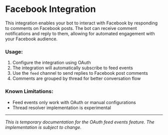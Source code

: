 # Facebook Integration

This integration enables your bot to interact with Facebook by responding to comments on Facebook posts. The bot can receive comment notifications and reply to them, allowing for automated engagement with your Facebook audience.

### Usage:

1. Configure the integration using OAuth
2. The integration will automatically subscribe to feed events
3. Use the `feed` channel to send replies to Facebook post comments
4. Comments are grouped by thread for better conversation flow

### Known Limitations:

- Feed events only work with OAuth or manual configurations
- Thread resolver implementation is experimental

---

_This is temporary documentation for the OAuth feed events feature. The implementation is subject to change._
